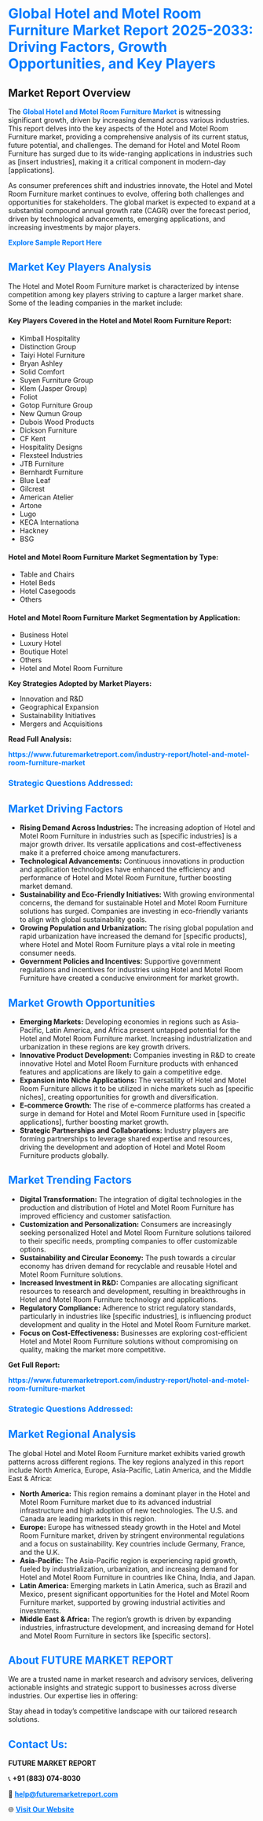 <h1 style="color: #007BFF;">Global Hotel and Motel Room Furniture Market Report 2025-2033: Driving Factors, Growth Opportunities, and Key Players</h1>

<section id="overview">
<h2>Market Report Overview</h2>
<p>The <a href="https://www.futuremarketreport.com/industry-report/hotel-and-motel-room-furniture-market" style="color: #007BFF; text-decoration: none;"><strong>Global Hotel and Motel Room Furniture Market</strong></a> is witnessing significant growth, driven by increasing demand across various industries. This report delves into the key aspects of the Hotel and Motel Room Furniture market, providing a comprehensive analysis of its current status, future potential, and challenges. The demand for Hotel and Motel Room Furniture has surged due to its wide-ranging applications in industries such as [insert industries], making it a critical component in modern-day [applications].</p>
<p>As consumer preferences shift and industries innovate, the Hotel and Motel Room Furniture market continues to evolve, offering both challenges and opportunities for stakeholders. The global market is expected to expand at a substantial compound annual growth rate (CAGR) over the forecast period, driven by technological advancements, emerging applications, and increasing investments by major players.</p>
</section>

<section id="overview">
<p><a href="https://www.futuremarketreport.com/request-sample/reportId=119840" style="color: #007BFF; text-decoration: none;"><strong>Explore Sample Report Here</strong></a></p>
</section>

<section id="key-players">
<h2 style="color: #007BFF;">Market Key Players Analysis</h2>
<p>The Hotel and Motel Room Furniture market is characterized by intense competition among key players striving to capture a larger market share. Some of the leading companies in the market include:</p>
<h4>Key Players Covered in the Hotel and Motel Room Furniture Report:</h4>
<ul><li>Kimball Hospitality</li><li>Distinction Group</li><li>Taiyi Hotel Furniture</li><li>Bryan Ashley</li><li>Solid Comfort</li><li>Suyen Furniture Group</li><li>Klem (Jasper Group)</li><li>Foliot</li><li>Gotop Furniture Group</li><li>New Qumun Group</li><li>Dubois Wood Products</li><li>Dickson Furniture</li><li>CF Kent</li><li>Hospitality Designs</li><li>Flexsteel Industries</li><li>JTB Furniture</li><li>Bernhardt Furniture</li><li>Blue Leaf</li><li>Gilcrest</li><li>American Atelier</li><li>Artone</li><li>Lugo</li><li>KECA Internationa</li><li>Hackney</li><li>BSG</li></ul>
<h4>Hotel and Motel Room Furniture Market Segmentation by Type:</h4>
<ul><li>Table and Chairs</li><li>Hotel Beds</li><li>Hotel Casegoods</li><li>Others</li></ul>

<h4>Hotel and Motel Room Furniture Market Segmentation by Application:</h4>
<ul><li>Business Hotel</li><li>Luxury Hotel</li><li>Boutique Hotel</li><li>Others</li><li>Hotel and Motel Room Furniture</li></ul>
<p><strong>Key Strategies Adopted by Market Players:</strong></p>
<ul>
<li>Innovation and R&D</li>
<li>Geographical Expansion</li>
<li>Sustainability Initiatives</li>
<li>Mergers and Acquisitions</li>
</ul>
</section>

<section>
<p><strong>Read Full Analysis: </strong></p><a href="https://www.futuremarketreport.com/industry-report/hotel-and-motel-room-furniture-market" style="color: #007BFF; text-decoration: none;"><strong>https://www.futuremarketreport.com/industry-report/hotel-and-motel-room-furniture-market</strong></a>
<h3 style="color: #007BFF;">Strategic Questions Addressed:</h3>
</section>

<section id="driving-factors">
<h2 style="color: #007BFF;">Market Driving Factors</h2>
<ul>
<li><strong>Rising Demand Across Industries:</strong> The increasing adoption of Hotel and Motel Room Furniture in industries such as [specific industries] is a major growth driver. Its versatile applications and cost-effectiveness make it a preferred choice among manufacturers.</li>
<li><strong>Technological Advancements:</strong> Continuous innovations in production and application technologies have enhanced the efficiency and performance of Hotel and Motel Room Furniture, further boosting market demand.</li>
<li><strong>Sustainability and Eco-Friendly Initiatives:</strong> With growing environmental concerns, the demand for sustainable Hotel and Motel Room Furniture solutions has surged. Companies are investing in eco-friendly variants to align with global sustainability goals.</li>
<li><strong>Growing Population and Urbanization:</strong> The rising global population and rapid urbanization have increased the demand for [specific products], where Hotel and Motel Room Furniture plays a vital role in meeting consumer needs.</li>
<li><strong>Government Policies and Incentives:</strong> Supportive government regulations and incentives for industries using Hotel and Motel Room Furniture have created a conducive environment for market growth.</li>
</ul>
</section>

<section id="growth-opportunities">
<h2 style="color: #007BFF;">Market Growth Opportunities</h2>
<ul>
<li><strong>Emerging Markets:</strong> Developing economies in regions such as Asia-Pacific, Latin America, and Africa present untapped potential for the Hotel and Motel Room Furniture market. Increasing industrialization and urbanization in these regions are key growth drivers.</li>
<li><strong>Innovative Product Development:</strong> Companies investing in R&D to create innovative Hotel and Motel Room Furniture products with enhanced features and applications are likely to gain a competitive edge.</li>
<li><strong>Expansion into Niche Applications:</strong> The versatility of Hotel and Motel Room Furniture allows it to be utilized in niche markets such as [specific niches], creating opportunities for growth and diversification.</li>
<li><strong>E-commerce Growth:</strong> The rise of e-commerce platforms has created a surge in demand for Hotel and Motel Room Furniture used in [specific applications], further boosting market growth.</li>
<li><strong>Strategic Partnerships and Collaborations:</strong> Industry players are forming partnerships to leverage shared expertise and resources, driving the development and adoption of Hotel and Motel Room Furniture products globally.</li>
</ul>
</section>

<section id="trending-factors">
<h2 style="color: #007BFF;">Market Trending Factors</h2>
<ul>
<li><strong>Digital Transformation:</strong> The integration of digital technologies in the production and distribution of Hotel and Motel Room Furniture has improved efficiency and customer satisfaction.</li>
<li><strong>Customization and Personalization:</strong> Consumers are increasingly seeking personalized Hotel and Motel Room Furniture solutions tailored to their specific needs, prompting companies to offer customizable options.</li>
<li><strong>Sustainability and Circular Economy:</strong> The push towards a circular economy has driven demand for recyclable and reusable Hotel and Motel Room Furniture solutions.</li>
<li><strong>Increased Investment in R&D:</strong> Companies are allocating significant resources to research and development, resulting in breakthroughs in Hotel and Motel Room Furniture technology and applications.</li>
<li><strong>Regulatory Compliance:</strong> Adherence to strict regulatory standards, particularly in industries like [specific industries], is influencing product development and quality in the Hotel and Motel Room Furniture market.</li>
<li><strong>Focus on Cost-Effectiveness:</strong> Businesses are exploring cost-efficient Hotel and Motel Room Furniture solutions without compromising on quality, making the market more competitive.</li>
</ul>
</section>

<section>
<p><strong>Get Full Report: </strong></p><a href="https://www.futuremarketreport.com/industry-report/hotel-and-motel-room-furniture-market" style="color: #007BFF; text-decoration: none;"><strong>https://www.futuremarketreport.com/industry-report/hotel-and-motel-room-furniture-market</strong></a>
<h3 style="color: #007BFF;">Strategic Questions Addressed:</h3>
</section>


<section id="regional-analysis">
<h2 style="color: #007BFF;">Market Regional Analysis</h2>
<p>The global Hotel and Motel Room Furniture market exhibits varied growth patterns across different regions. The key regions analyzed in this report include North America, Europe, Asia-Pacific, Latin America, and the Middle East & Africa:</p>
<ul>
<li><strong>North America:</strong> This region remains a dominant player in the Hotel and Motel Room Furniture market due to its advanced industrial infrastructure and high adoption of new technologies. The U.S. and Canada are leading markets in this region.</li>
<li><strong>Europe:</strong> Europe has witnessed steady growth in the Hotel and Motel Room Furniture market, driven by stringent environmental regulations and a focus on sustainability. Key countries include Germany, France, and the U.K.</li>
<li><strong>Asia-Pacific:</strong> The Asia-Pacific region is experiencing rapid growth, fueled by industrialization, urbanization, and increasing demand for Hotel and Motel Room Furniture in countries like China, India, and Japan.</li>
<li><strong>Latin America:</strong> Emerging markets in Latin America, such as Brazil and Mexico, present significant opportunities for the Hotel and Motel Room Furniture market, supported by growing industrial activities and investments.</li>
<li><strong>Middle East & Africa:</strong> The region’s growth is driven by expanding industries, infrastructure development, and increasing demand for Hotel and Motel Room Furniture in sectors like [specific sectors].</li>
</ul>
</section>

<footer>
<h2 style="color: #007BFF;">About FUTURE MARKET REPORT</h2>
<p>We are a trusted name in market research and advisory services, delivering actionable insights and strategic support to businesses across diverse industries. Our expertise lies in offering:</p>

<p>Stay ahead in today’s competitive landscape with our tailored research solutions.</p>

<h2 style="color: #007BFF;">Contact Us:</h2>
<p><strong>FUTURE MARKET REPORT</strong></p>
<p>📞 <strong>+91 (883) 074-8030</strong></p>
<p>📧 <strong><a href="mailto:help@futuremarketreport.com" style="color: #007BFF;">help@futuremarketreport.com</a></strong></p>
<p>🌐 <strong><a href="https://www.futuremarketreport.com/" style="color: #007BFF;">Visit Our Website</a></strong></p>
</footer>